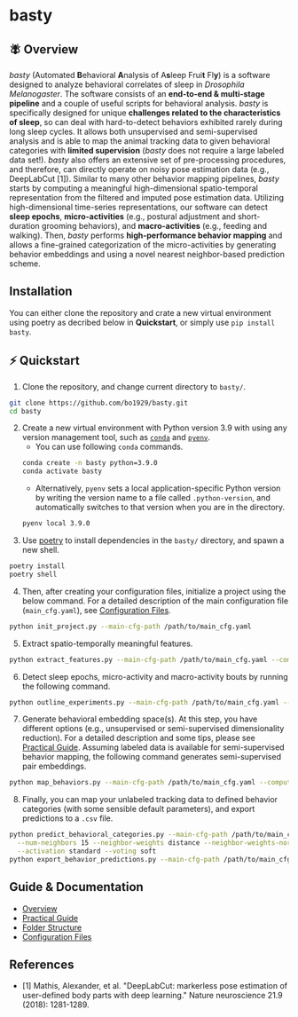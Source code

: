 # basty
## 🪰 Overview
*basty* (Automated **B**ehavioral **A**nalysis of A**s**leep Frui**t** Fl**y**) is a software designed to analyze behavioral correlates of sleep in *Drosophila Melanogaster*.
The software consists of an **end-to-end & multi-stage pipeline** and a couple of useful scripts for behavioral analysis.
*basty* is specifically designed for unique **challenges related to the characteristics of sleep**, so can deal with hard-to-detect behaviors exhibited rarely during long sleep cycles.
It allows both unsupervised and semi-supervised analysis and is able to map the animal tracking data to given behavioral categories with **limited supervision** (*basty* does not require a large labeled data set!).
*basty* also offers an extensive set of pre-processing procedures, and therefore, can directly operate on noisy pose estimation data (e.g., DeepLabCut [1]).
Similar to many other behavior mapping pipelines, *basty* starts by computing a meaningful high-dimensional spatio-temporal representation from the filtered and imputed pose estimation data.
Utilizing high-dimensional time-series representations, our software can detect **sleep epochs**, **micro-activities** (e.g., postural adjustment and short-duration grooming behaviors), and **macro-activities** (e.g., feeding and walking).
Then, *basty* performs **high-performance behavior mapping** and allows a fine-grained categorization of the micro-activities by generating behavior embeddings and using a novel nearest neighbor-based prediction scheme.

## Installation
You can either clone the repository and crate a new virtual environment using poetry as decribed below in **Quickstart**, or simply use `pip install basty`.

## ⚡️ Quickstart
1. Clone the repository, and change current directory to `basty/`.
  ``` bash
  git clone https://github.com/bo1929/basty.git
  cd basty
  ```
2. Create a new virtual environment with Python version 3.9 with using any version management tool, such as [`conda`](https://www.anaconda.com/products/distribution) and [`pyenv`](https://github.com/pyenv/pyenv).
    * You can use following `conda` commands.
    ``` bash
    conda create -n basty python=3.9.0
    conda activate basty
    ```
    * Alternatively, `pyenv` sets a local application-specific Python version by writing the version name to a file called `.python-version`, and automatically switches to that version when you are in the directory.
    ``` bash
    pyenv local 3.9.0
    ```
3. Use [poetry](https://python-poetry.org/docs/) to install dependencies in the `basty/` directory, and spawn a new shell.
  ```bash
  poetry install
  poetry shell
  ```
4. Then, after creating your configuration files, initialize a project using the below command.
  For a detailed description of the main configuration file (`main_cfg.yaml`), see [Configuration Files](docs/ConfigurationFiles.md).
  ```bash
  python init_project.py --main-cfg-path /path/to/main_cfg.yaml
  ```
5. Extract spatio-temporally meaningful features.
  ```bash
  python extract_features.py --main-cfg-path /path/to/main_cfg.yaml --compute-all
  ```
6. Detect sleep epochs, micro-activity and macro-activity bouts by running the following command.
  ```bash
  python outline_experiments.py --main-cfg-path /path/to/main_cfg.yaml --outline-all
  ```
7. Generate behavioral embedding space(s).
  At this step, you have different options (e.g., unsupervised or semi-supervised dimensionality reduction).
  For a detailed description and some tips, please see [Practical Guide](docs/Practical_Guide.md).
  Assuming labeled data is available for semi-supervised behavior mapping, the following command generates semi-supervised pair embeddings.
  ```bash
  python map_behaviors.py --main-cfg-path /path/to/main_cfg.yaml --compute-semisupervised-pair-embeddings
  ```
8. Finally, you can map your unlabeled tracking data to defined behavior categories (with some sensible default parameters), and export predictions to a `.csv` file.
  ```bash
  python predict_behavioral_categories.py --main-cfg-path /path/to/main_cfg.yaml \
    --num-neighbors 15 --neighbor-weights distance --neighbor-weights-norm log_count \
    --activation standard --voting soft
  python export_behavior_predictions.py --main-cfg-path /path/to/main_cfg.yaml
  ```

## Guide & Documentation
* [Overview](docs/Overview.md)
* [Practical Guide](docs/Practical_Guide.md)
* [Folder Structure](docs/Folder_Structure.md)
* [Configuration Files](docs/Configuration_Files.md)

## References
* [1] Mathis, Alexander, et al. "DeepLabCut: markerless pose estimation of user-defined body parts with deep learning." Nature neuroscience 21.9 (2018): 1281-1289.
